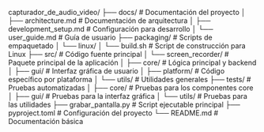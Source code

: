 capturador_de_audio_video/
├── docs/                    # Documentación del proyecto
│   ├── architecture.md      # Documentación de arquitectura
│   ├── development_setup.md # Configuración para desarrollo
│   └── user_guide.md        # Guía de usuario
├── packaging/               # Scripts de empaquetado
│   └── linux/
│       └── build.sh         # Script de construcción para Linux
├── src/                     # Código fuente principal
│   └── screen_recorder/     # Paquete principal de la aplicación
│       ├── core/            # Lógica principal y backend
│       ├── gui/             # Interfaz gráfica de usuario
│       ├── platform/        # Código específico por plataforma
│       └── utils/           # Utilidades generales
├── tests/                   # Pruebas automatizadas
│   ├── core/                # Pruebas para los componentes core
│   ├── gui/                 # Pruebas para la interfaz gráfica
│   └── utils/               # Pruebas para las utilidades
├── grabar_pantalla.py       # Script ejecutable principal
├── pyproject.toml           # Configuración del proyecto
└── README.md                # Documentación básica